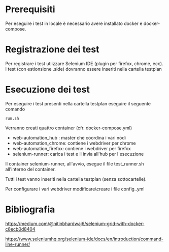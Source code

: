 # Prerequisiti

Per eseguire i test in locale è necessario avere installato docker e docker-compose.

# Registrazione dei test

Per registrare i test utiizzare Selenium IDE (plugin per firefox, chrome, ecc).
I test (con estionsione .side) dovranno essere inseriti nella cartella testplan

# Esecuzione dei test

Per eseguire i test presenti nella cartella testplan eseguire il seguente comando

    run.sh

Verranno creati quattro container (cfr. docker-compose.yml)
- web-automation_hub : master che coordina i vari nodi
- web-automation_chrome: contiene i webdriver per chrome
- web-automation_firefox: contiene i webdriver per firefox
- selenium-runner: carica i test e li invia all'hub per l'esecuzione  

Il container selenium-runner, all'avvio, esegue il file test_runner.sh all'interno del container.

Tutti i test vanno inseriti nella cartella testplan (senza sottocartelle).

Per configurare i vari webdriver modificare\creare i file config.<browser>.yml

# Bibliografia

https://medium.com/@nitinbhardwaj6/selenium-grid-with-docker-c8ecb0d8404

https://www.seleniumhq.org/selenium-ide/docs/en/introduction/command-line-runner/
